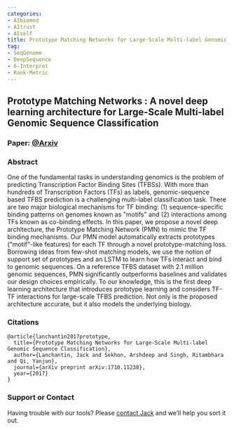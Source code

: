 ```yaml
---
categories:
- AIbiomed
- AItrust
- AIself
title: Prototype Matching Networks for Large-Scale Multi-label Genomic Sequence Classification
tag:
- SeqGenome
- DeepSequence
- 6-Interpret
- Rank-Metric
---
```


<a name="pmn"></a>

## Prototype Matching Networks : A novel deep learning architecture for Large-Scale Multi-label Genomic Sequence Classification


### Paper: [@Arxiv](https://arxiv.org/abs/1710.11238)


### Abstract
One of the fundamental tasks in understanding genomics is the problem of predicting Transcription Factor Binding Sites (TFBSs). With more than hundreds of Transcription Factors (TFs) as labels, genomic-sequence based TFBS prediction is a challenging multi-label classification task. There are two major biological mechanisms for TF binding: (1) sequence-specific binding patterns on genomes known as "motifs" and (2) interactions among TFs known as co-binding effects. In this paper, we propose a novel deep architecture, the Prototype Matching Network (PMN) to mimic the TF binding mechanisms. Our PMN model automatically extracts prototypes ("motif"-like features) for each TF through a novel prototype-matching loss. Borrowing ideas from few-shot matching models, we use the notion of support set of prototypes and an LSTM to learn how TFs interact and bind to genomic sequences. On a reference TFBS dataset with 2.1 million genomic sequences, PMN significantly outperforms baselines and validates our design choices empirically. To our knowledge, this is the first deep learning architecture that introduces prototype learning and considers TF-TF interactions for large-scale TFBS prediction. Not only is the proposed architecture accurate, but it also models the underlying biology.



### Citations

```
@article{lanchantin2017prototype,
  title={Prototype Matching Networks for Large-Scale Multi-label Genomic Sequence Classification},
  author={Lanchantin, Jack and Sekhon, Arshdeep and Singh, Ritambhara and Qi, Yanjun},
  journal={arXiv preprint arXiv:1710.11238},
  year={2017}
}
```

### Support or Contact

Having trouble with our tools? Please [contact Jack](mailto:jacklanchantin@gmail.com) and we’ll help you sort it out.
